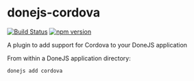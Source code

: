 # donejs-cordova

[![Build Status](https://travis-ci.org/donejs/donejs-cordova.svg?branch=master)](https://travis-ci.org/donejs/donejs-cordova)
[![npm version](https://badge.fury.io/js/donejs-cordova.svg)](http://badge.fury.io/js/donejs-cordova)

A plugin to add support for Cordova to your DoneJS application

From within a DoneJS application directory:
```
donejs add cordova
```